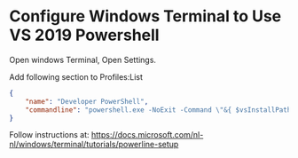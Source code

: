 # Configure Windows Terminal to Use VS 2019 Powershell

Open windows Terminal,
Open Settings.

Add following section to Profiles:List
```json
{
    "name": "Developer PowerShell",
    "commandline": "powershell.exe -NoExit -Command \"&{ $vsInstallPath=& \"${env:ProgramFiles(x86)}/'Microsoft Visual Studio'/Installer/vswhere.exe\" -prerelease -latest -property installationPath; Import-Module \"$vsInstallPath/Common7/Tools/Microsoft.VisualStudio.DevShell.dll\"; Enter-VsDevShell -VsInstallPath $vsInstallPath -SkipAutomaticLocation }\"",
}
```
Follow instructions at: https://docs.microsoft.com/nl-nl/windows/terminal/tutorials/powerline-setup
